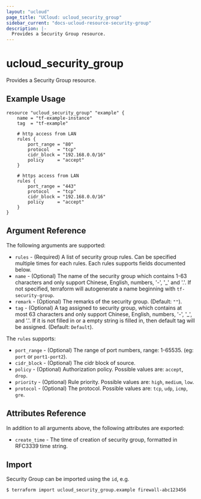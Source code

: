 ```yaml
---
layout: "ucloud"
page_title: "UCloud: ucloud_security_group"
sidebar_current: "docs-ucloud-resource-security-group"
description: |-
  Provides a Security Group resource.
---
```


# ucloud_security_group

Provides a Security Group resource.

## Example Usage

```hcl
resource "ucloud_security_group" "example" {
    name = "tf-example-instance"
    tag  = "tf-example"

    # http access from LAN
    rules {
        port_range = "80"
        protocol   = "tcp"
        cidr_block = "192.168.0.0/16"
        policy     = "accept"
    }

    # https access from LAN
    rules {
        port_range = "443"
        protocol   = "tcp"
        cidr_block = "192.168.0.0/16"
        policy     = "accept"
    }
}
```

## Argument Reference

The following arguments are supported:

* `rules` - (Required) A list of security group rules. Can be specified multiple times for each rules. Each rules supports fields documented below.
* `name` - (Optional) The name of the security group which contains 1-63 characters and only support Chinese, English, numbers, '-', '_' and '.'. If not specified, terraform will autogenerate a name beginning with `tf-security-group`.
* `remark` - (Optional) The remarks of the security group. (Default: `""`).
* `tag` - (Optional) A tag assigned to security group, which contains at most 63 characters and only support Chinese, English, numbers, '-', '_', and '.'. If it is not filled in or a empty string is filled in, then default tag will be assigned. (Default: `Default`).

The `rules` supports:

* `port_range` - (Optional) The range of port numbers, range: 1-65535. (eg: `port` or `port1-port2`).
* `cidr_block` - (Optional) The cidr block of source.
* `policy` - (Optional) Authorization policy. Possible values are: `accept`, `drop`.
* `priority` - (Optional) Rule priority. Possible values are: `high`, `medium`, `low`.
* `protocol` - (Optional) The protocol. Possible values are: `tcp`, `udp`, `icmp`, `gre`.

## Attributes Reference

In addition to all arguments above, the following attributes are exported:

* `create_time` - The time of creation of security group, formatted in RFC3339 time string.

## Import

Security Group can be imported using the `id`, e.g.

```
$ terraform import ucloud_security_group.example firewall-abc123456
```